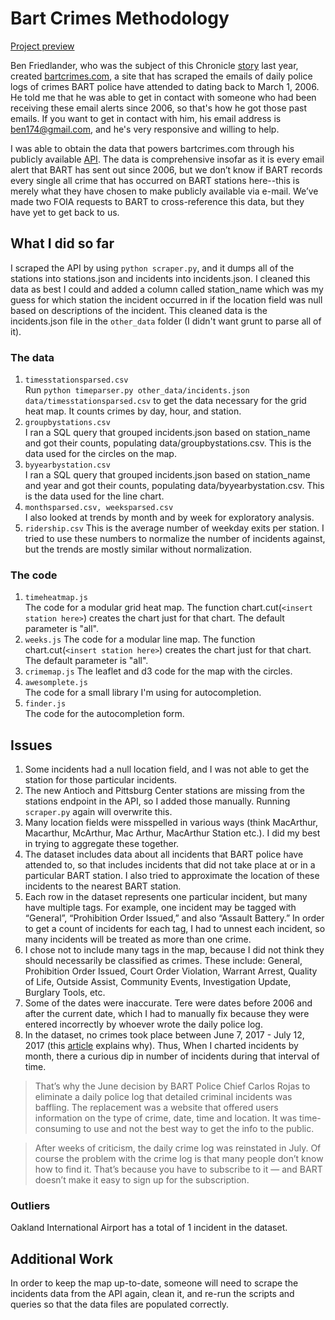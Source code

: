 # Bart Crimes Methodology

[Project preview](https://projects.sfchronicle.com/test-proj/bart-crimes)

Ben Friedlander, who was the subject of this Chronicle [story](https://www.sfchronicle.com/news/article/Rider-outs-BART-reports-on-crime-11732835.php) last year, created [bartcrimes.com](https://www.bartcrimes.com/), a site that has scraped the emails of daily police logs of crimes BART police have attended to dating back to March 1, 2006. He told me that he was able to get in contact with someone who had been receiving these email alerts since 2006, so that's how he got those past emails. If you want to get in contact with him, his email address is ben174@gmail.com, and he's very responsive and willing to help.

I was able to obtain the data that powers bartcrimes.com through his publicly available [API](https://www.bartcrimes.com/api/v0/). The data is comprehensive insofar as it is every email alert that BART has sent out since 2006, but we don’t know if BART records every single all crime that has occurred on BART stations here--this is merely what they have chosen to make publicly available via e-mail. We’ve made two FOIA requests to BART to cross-reference this data, but they have yet to get back to us.

## What I did so far
I scraped the API by using `python scraper.py`, and it dumps all of the stations into stations.json and incidents into incidents.json. I cleaned this data as best I could and added a column called station_name which was my guess for which station the incident occurred in if the location field was null based on descriptions of the incident. This cleaned data is the incidents.json file in the `other_data` folder (I didn't want grunt to parse all of it). 

### The data
1. `timesstationsparsed.csv`    
 Run `python timeparser.py other_data/incidents.json data/timesstationsparsed.csv` to get the data necessary for the grid heat map. It counts crimes by day, hour, and station.
2. `groupbystations.csv`  
I ran a SQL query that grouped incidents.json based on station_name and got their counts, populating data/groupbystations.csv. This is the data used for the circles on the map.
3. `byyearbystation.csv`   
I ran a SQL query that grouped incidents.json based on station_name and year and got their counts, populating data/byyearbystation.csv. This is the data used for the line chart. 
4. `monthsparsed.csv, weeksparsed.csv`    
I also looked at trends by month and by week for exploratory analysis.
5. `ridership.csv`
This is the average number of weekday exits per station. I tried to use these numbers to normalize the number of incidents against, but the trends are mostly similar without normalization.

### The code
1. `timeheatmap.js`  
The code for a modular grid heat map. The function chart.cut(`<insert station here>`) creates the chart just for that chart. The default parameter is "all".
2. `weeks.js`
The code for a modular line map. The function chart.cut(`<insert station here>`) creates the chart just for that chart. The default parameter is "all".
3. `crimemap.js`
The leaflet and d3 code for the map with the circles.
4. `awesomplete.js`  
The code for a small library I'm using for autocompletion.
5. `finder.js`  
The code for the autocompletion form. 


## Issues
1. Some incidents had a null location field, and I was not able to get the station for those particular incidents.
2. The new Antioch and Pittsburg Center stations are missing from the stations endpoint in the API, so I added those manually. Running `scraper.py` again will overwrite this.
3. Many location fields were misspelled in various ways (think MacArthur, Macarthur, McArthur, Mac Arthur, MacArthur Station etc.). I did my best in trying to aggregate these together.
4. The dataset includes data about all incidents that BART police have attended to, so that includes incidents that did not take place at or in a particular BART station. I also tried to approximate the location of these incidents to the nearest BART station.
5. Each row in the dataset represents one particular incident, but many have multiple tags. For example, one incident may be tagged with “General”, “Prohibition Order Issued,” and also “Assault Battery.” In order to get a count of incidents for each tag, I had to unnest each incident, so many incidents will be treated as more than one crime. 
6. I chose not to include many tags in the map, because I did not think they should necessarily be classified as crimes. These include: General, Prohibition Order Issued, Court Order Violation, Warrant Arrest, Quality of Life, Outside Assist, Community Events, Investigation Update, Burglary Tools, etc.
7. Some of the dates were inaccurate. Tere were dates before 2006 and after the current date, which I had to manually fix because they were entered incorrectly by whoever wrote the daily police log.
8. In the dataset, no crimes took place between June 7, 2017 - July 12, 2017 (this [article](https://www.sfchronicle.com/news/article/Rider-outs-BART-reports-on-crime-11732835.php) explains why). Thus, When I charted incidents by month, there a curious dip in number of incidents during that interval of time.


> That’s why the June decision by BART Police Chief Carlos Rojas to eliminate a daily police log that detailed criminal incidents was baffling. The replacement was a website that offered users information on the type of crime, date, time and location. It was time-consuming to use and not the best way to get the info to the public.

>After weeks of criticism, the daily crime log was reinstated in July. Of course the problem with the crime log is that many people don’t know how to find it. That’s because you have to subscribe to it — and BART doesn’t make it easy to sign up for the subscription.


### Outliers
Oakland International Airport has a total of 1 incident in the dataset. 

## Additional Work
In order to keep the map up-to-date, someone will need to scrape the incidents data from the API again, clean it, and re-run the scripts and queries so that the data files are populated correctly.

